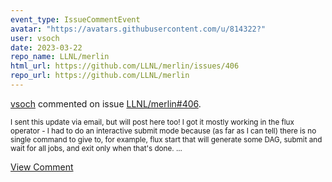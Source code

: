 ```yaml
---
event_type: IssueCommentEvent
avatar: "https://avatars.githubusercontent.com/u/814322?"
user: vsoch
date: 2023-03-22
repo_name: LLNL/merlin
html_url: https://github.com/LLNL/merlin/issues/406
repo_url: https://github.com/LLNL/merlin
---
```


<a href='https://github.com/vsoch' target='_blank'>vsoch</a> commented on issue <a href='https://github.com/LLNL/merlin/issues/406' target='_blank'>LLNL/merlin#406</a>.

<small>I sent this update via email, but will post here too! I got it mostly working in the flux operator - I had to do an interactive submit mode because (as far as I can tell) there is no single command to give to, for example, flux start that will generate some DAG, submit and wait for all jobs, and exit only when that's done....</small>

<a href='https://github.com/LLNL/merlin/issues/406' target='_blank'>View Comment</a>